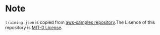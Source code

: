 # Note

`training.json` is copied from [aws-samples repository](https://github.com/aws-samples/fine-tune-embedding-models-on-sagemaker/blob/main/sentence-transformer/multiple-negatives-ranking-loss/training.json).The Lisence of this repository is [MIT-0 License](https://github.com/aws-samples/fine-tune-embedding-models-on-sagemaker/blob/main/LICENSE).
